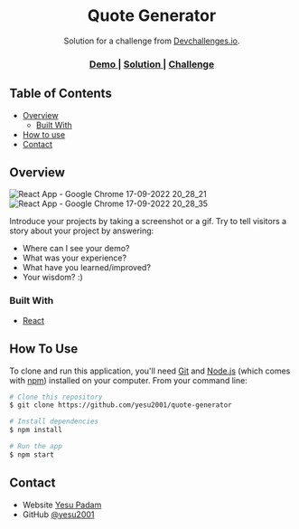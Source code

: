<!-- Please update value in the {}  -->

<h1 align="center">Quote Generator</h1>

<div align="center">
   Solution for a challenge from  <a href="http://devchallenges.io" target="_blank">Devchallenges.io</a>.
</div>

<div align="center">
  <h3>
    <a href="https://{your-demo-link.your-domain}">
      Demo
    </a>
    <span> | </span>
    <a href="https://github.com/yesu2001/quote-generator">
      Solution
    </a>
    <span> | </span>
    <a href="https://devchallenges.io/challenges/8Y3J4ucAMQpSnYTwwWW8">
      Challenge
    </a>
  </h3>
</div>

<!-- TABLE OF CONTENTS -->

## Table of Contents

- [Overview](#overview)
  - [Built With](#built-with)
- [How to use](#how-to-use)
- [Contact](#contact)

<!-- OVERVIEW -->

## Overview

![React App - Google Chrome 17-09-2022 20_28_21](https://user-images.githubusercontent.com/72061096/190863385-26c58f29-2c13-42d1-b67f-e3092032e282.png)
![React App - Google Chrome 17-09-2022 20_28_35](https://user-images.githubusercontent.com/72061096/190863388-3a6347f8-a148-416b-8beb-61ac2af63f8d.png)


Introduce your projects by taking a screenshot or a gif. Try to tell visitors a story about your project by answering:

- Where can I see your demo?
- What was your experience?
- What have you learned/improved?
- Your wisdom? :)

### Built With

<!-- This section should list any major frameworks that you built your project using. Here are a few examples.-->

- [React](https://reactjs.org/)


## How To Use

<!-- For example: -->

To clone and run this application, you'll need [Git](https://git-scm.com) and [Node.js](https://nodejs.org/en/download/) (which comes with [npm](http://npmjs.com)) installed on your computer. From your command line:

```bash
# Clone this repository
$ git clone https://github.com/yesu2001/quote-generator

# Install dependencies
$ npm install

# Run the app
$ npm start
```

## Contact

- Website [Yesu Padam](https://yesupadam.netlify.app)
- GitHub [@yesu2001](https://{github.com/yesu2001})

